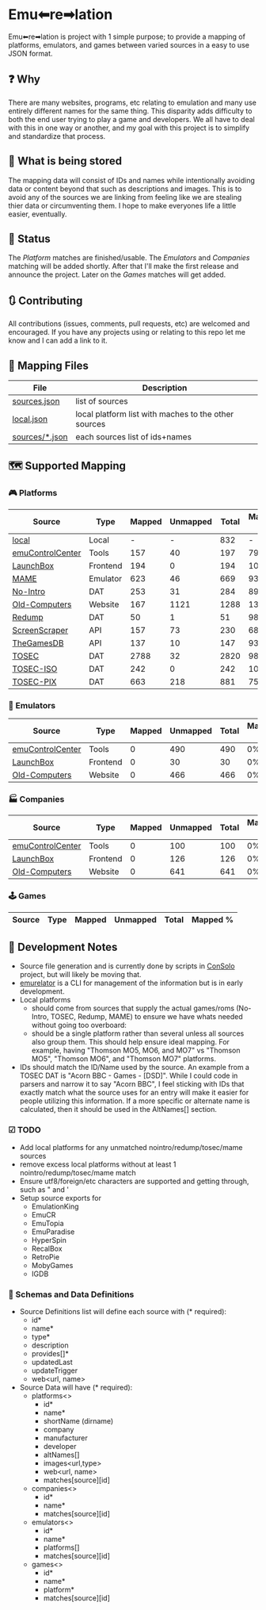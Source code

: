 # Emu⬅re➡lation
Emu⬅re➡lation is project with 1 simple purpose; to provide a mapping of platforms, emulators, and games between varied sources in a easy to use JSON format.

## ❓ Why
There are many websites, programs, etc relating to emulation and many use entirely different names for the same thing.   This disparity adds difficulty to both the end user trying to play a game and developers.  We all have to deal with this in one way or another, and my goal with this project is to simplify and standardize that process.

## 🔀 What is being stored
The mapping data will consist of IDs and names while intentionally avoiding data or content beyond that such as descriptions and images.  This is to avoid any of the sources we are linking from feeling like we are stealing thier data or circumventing them.  I hope to make everyones life a little easier, eventually.

## 🔄 Status

The _Platform_ matches are finished/usable.  The _Emulators_ and _Companies_ matching will be added shortly.  After that I'll make the first release and announce the project.  Later on the _Games_ matches will get added.

## 🔃 Contributing
All contributions (issues, comments, pull requests, etc) are welcomed and encouraged.  If you have any projects using or relating to this repo let me know and I can add a link to it.

## 📂 Mapping Files

| File | Description |
|-|-|
| [sources.json](sources.json) | list of sources |
| [local.json](local.json) | local platform list with maches to the other sources |
| [sources/*.json](sources/) | each sources list of ids+names |

## 🗺 Supported Mapping

### 🎮 Platforms

| Source | Type | Mapped | Unmapped | Total | Mapped % |
|-|-|-|-|-|-|
| [local](local.json) | Local | - | - | 832 | - |
| [emuControlCenter](sources/emucontrolcenter.json) | Tools | 157 | 40 | 197 | 79.7% |
| [LaunchBox](sources/launchbox.json) | Frontend | 194 | 0 | 194 | 100% |
| [MAME](sources/mame.json) | Emulator | 623 | 46 | 669 | 93.1% |
| [No-Intro](sources/nointro.json) | DAT | 253 | 31 | 284 | 89.1% |
| [Old-Computers](sources/oldcomputers.json) | Website | 167 | 1121 | 1288 | 13% |
| [Redump](sources/redump.json) | DAT | 50 | 1 | 51 | 98% |
| [ScreenScraper](sources/screenscraper.json) | API | 157 | 73 | 230 | 68.3% |
| [TheGamesDB](sources/tgdb.json) | API | 137 | 10 | 147 | 93.2% |
| [TOSEC](sources/tosec.json) | DAT | 2788 | 32 | 2820 | 98.9% |
| [TOSEC-ISO](sources/toseciso.json) | DAT | 242 | 0 | 242 | 100% |
| [TOSEC-PIX](sources/tosecpix.json) | DAT | 663 | 218 | 881 | 75.3% |

### 💾 Emulators

| Source | Type | Mapped | Unmapped | Total | Mapped % |
|-|-|-|-|-|-|
| [emuControlCenter](sources/emucontrolcenter.json) | Tools | 0 | 490 | 490 | 0% |
| [LaunchBox](sources/launchbox.json) | Frontend | 0 | 30 | 30 | 0% |
| [Old-Computers](sources/oldcomputers.json) | Website | 0 | 466 | 466 | 0% |

### 🏭 Companies

| Source | Type | Mapped | Unmapped | Total | Mapped % |
|-|-|-|-|-|-|
| [emuControlCenter](sources/emucontrolcenter.json) | Tools | 0 | 100 | 100 | 0% |
| [LaunchBox](sources/launchbox.json) | Frontend | 0 | 126 | 126 | 0% |
| [Old-Computers](sources/oldcomputers.json) | Website | 0 | 641 | 641 | 0% |

### 🕹 Games

| Source | Type | Mapped | Unmapped | Total | Mapped % |
|-|-|-|-|-|-|

## 📒 Development Notes
- Source file generation and is currently done by scripts in [ConSolo](https://github.com/detain/ConSolo) project, but will likely be moving that.
- [emurelator](https://github.com/detain/emurelator) is a CLI for management of the information but is in early development.
- Local platforms
  - should come from sources that supply the actual games/roms (No-Intro, TOSEC, Redump, MAME) to ensure we have whats needed without going too overboard:
  - should be a single platform rather than several unless all sources also group them.  This should help ensure ideal mapping.  For example, having "Thomson MO5, MO6, and MO7" vs "Thomson MO5", "Thomson MO6", and "Thomson MO7" platforms.
- IDs should match the ID/Name used by the source.  An example from a TOSEC DAT is "Acorn BBC - Games - [DSD]".  While I could code in parsers and narrow it to say "Acorn BBC", I feel sticking with IDs that exactly match what the source uses for an entry will make it easier for people utilizing this information. If a more specific or alternate name is calculated, then it should be used in the AltNames[] section.

### ☑ TODO
- Add local platforms for any unmatched nointro/redump/tosec/mame sources
- remove excess local platforms without at least 1 nointro/redump/tosec/mame match
- Ensure utf8/foreign/etc characters are supported and getting through, such as " and '
- Setup source exports for
  - EmulationKing
  - EmuCR
  - EmuTopia
  - EmuParadise
  - HyperSpin
  - RecalBox
  - RetroPie
  - MobyGames
  - IGDB

### 🔁 Schemas and Data Definitions
- Source Definitions list will define each source with (* required):
  - id*
  - name*
  - type*
  - description
  - provides[]*
  - updatedLast
  - updateTrigger
  - web<url, name>
- Source Data will have (* required):
  - platforms<>
    - id*
    - name*
    - shortName (dirname)
    - company
    - manufacturer
    - developer
    - altNames[]
    - images<url,type>
    - web<url, name>
    - matches[source][id]
  - companies<>
    - id*
    - name*
    - matches[source][id]
  - emulators<>
    - id*
    - name*
    - platforms[]
    - matches[source][id]
  - games<>
    - id*
    - name*
    - platform*
    - matches[source][id]
